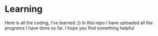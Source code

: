 # Learning
Here is all the coding, I've learned :)) 
In this repo I have uploaded all the programs I have done so far.
I hope you find something helpful
